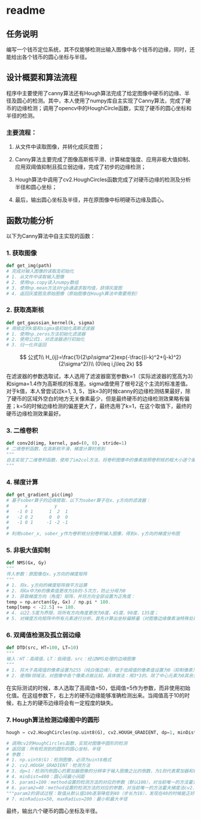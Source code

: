 # readme

## 任务说明

编写一个钱币定位系统，其不仅能够检测出输入图像中各个钱币的边缘，同时，还能给出各个钱币的圆心坐标与半径。

## 设计概要和算法流程

程序中主要使用了canny算法还有Hough算法完成了给定图像中硬币的边缘、半径及圆心的检测。其中，本人使用了numpy库自主实现了Canny算法，完成了硬币的边缘检测；调用了opencv中的HoughCircle函数，实现了硬币的圆心坐标和半径的检测。

### 主要流程：

1. 从文件中读取图像，并转化成灰度图；

2. Canny算法主要完成了图像高斯核平滑、计算梯度强度、应用非极大值抑制、应用双阈值抑制且孤立弱边缘，完成了初步的边缘检测；

3. Hough算法中调用了cv2.HoughCircles函数完成了对硬币边缘的检测及分析半径和圆心坐标；

4. 最后，输出圆心坐标及半径，并在原图像中标明硬币边缘及圆心。

## 函数功能分析

以下为Canny算法中自主实现的函数：

### 1. 获取图像

```python
def get_img(path)
# 完成对输入图像的读取及初始化
# 1. 从文件中读取输入图像
# 2. 使用np.copy读入numpy数组
# 3. 使用np.mean方法对rgb通道求取均值，获得灰度图
# 4. 返回灰度图及原始图像（原始图像在Hough算法中需要用到）
```

### 2. 获取高斯核

```python
def get_gaussian_kernel(k, sigma)
# 用给定的k值和sigma值初始化高斯滤波器
# 1. 使用np.zeros方法初始化滤波器
# 2. 使用公式1，对滤波器进行初始化
# 3. 归一化并返回
```

$$
公式1\\
H_{ij}=\frac{1}{2\pi\sigma^2}exp(-\frac{(i-k)^2+(j-k)^2}{2\sigma^2})\\
(0\leq i,j\leq 2k)
$$

在滤波器的参数选取试，本人选用了滤波器窗宽参数k=1（实际滤波器的宽高为3）和sigma=1.4作为高斯核的标准差。sigma值使用了根号2这个主流的标准差值。对于k值，本人曾尝试过k=1, 3, 5，当k=3的时候canny的边缘检测结果最好，除了硬币的区域外空白的地方无关像素最少，但是最终硬币的边缘检测效果略有偏差；k=5的时候边缘检测的偏差更大了，最终选用了k=1，在这个取值下，最终的硬币边缘检测效果最好。

### 3. 二维卷积

```python
def conv2d(img, kernel, pad=(0, 0), stride=1)
# 二维卷积函数，在高斯核平滑、梯度计算时用到
"""
自主实现了二维卷积函数，使用了im2col方法，将卷积图像中的像素按照卷积核的框大小逐个展开成列，并将卷积核展开成行。最后将两者直接做矩阵乘法，并调整好维度，得到最终的卷积结果。
"""
```

### 4. 梯度计算

```python
def get_gradient_pic(img)
# 基于sober算子的边缘提取，以下为sober算子在x、y方向的滤波器：
#      x          y
#   -1 0 1      1  2  1
#   -2 0 2      0  0  0
#   -1 0 1     -1 -2 -1
#
# 利用sober_x, sober_y作为卷积核分别卷积输入图像，得到x、y方向的梯度分布图
```

### 5. 非极大值抑制

```python
def NMS(Gx, Gy)
"""
传入参数：原图像在x、y方向的梯度矩阵
"""
# 1. 将x、y方向的梯度矩阵做平方运算
# 2. 将Gx中为0的像素值更改为10的-5次方，防止分母为0
# 3. 获取梯度方向（角度）矩阵，并将方向全部设置为正角度：
temp = np.arctan(Gy, Gx) / np.pi * 180.
temp[temp < -22.5] += 180.
# 4. 以22.5度为界限，将所有方向角度更改为0度、45度、90度、135度；
# 5. 对梯度方向矩阵中所有元素进行分析，首先计算出坐标偏移量（对图像边缘像素油特殊处理），再对当前坐标对应的梯度值进行分析，如果当前像素相对于梯度正负方向相邻的梯度值不是最大的，则该点将被抑制（设置为0）
```

### 6. 双阈值检测及孤立弱边缘

```python
def DTD(src, HT=100, LT=10)
"""
输入：HT：高阈值，LT：低阈值，src：经过NMS处理的边缘图像
"""
# 1. 将大于高阈值的像素设置为255（纯白强边缘），低于低阈值的像素值设置为0（抑制像素）
# 2. 使用8领域法，对图像中各个像素点做比较。具体做法：用3*3的、除了中心元素为0其余元素均为1的矩阵，对图像中像素值介于高低阈值间的像素做普通乘法。乘法的结果为3*3的矩阵，除了中间的元素为0，剩余8个元素就是观察像素点A周围的8个像素，再对其取最大值，若像素值大于高阈值则将观察像素点A设置为255作为强边缘的延续；否则设置为0，作为抑制边缘。
```

在实际测试的时候，本人选取了高阈值=50，低阈值=5作为参数，而非使用初始化值。在这组参数下，右上方的硬币边缘能够准确检测出来。当阈值高于10的时候，右上方的硬币边缘将会有一定程度的缺失。

### 7. Hough算法检测边缘图中的圆形

```python
hough = cv2.HoughCircles(np.uint8(G), cv2.HOUGH_GRADIENT, dp=1, minDist=400, param1=100, param2=40, minRadius=50, maxRadius=200)

# 调用cv2的HoughCircles函数，实现对图像中圆形的检测
# 返回值：所有检测到的圆形的圆心坐标、半径
# 参数：
# 1. np.uint8(G)：检测图像，必须为uint8格式
# 2. cv2.HOUGH_GRADIENT：检测方法
# 3. dp=1：检测内侧圆心的累加器图像的分辨率于输入图像之比的倒数，为1则代表累加器和输入图像具有相同的分辨率
# 4. minDist=400：圆心间最小间距
# 5. param1=100：method设置的检测方法的对应的参数（默认100），对当前唯一的方法霍夫梯度法cv2.HOUGH_GRADIENT，它表示传递给canny边缘检测算子的高阈值，而低阈值为高阈值的一半
# 6. param2=40：method设置的检测方法的对应的参数，对当前唯一的方法霍夫梯度法cv2.HOUGH_GRADIENT，它表示在检测阶段圆心的累加器阈值，它越小，就越可以检测到更多根本不存在的圆，而它越大的话，能通过检测的圆就更加接近完美的圆形了
"""param2的调试过程：取值从默认值100逐渐降低到40（步长为10），发现在40的时候能正好检测到所有的硬币"""
# 7. minRadius=50, maxRadius=200：最小和最大半径
```

最终，输出六个硬币的圆心坐标及半径。

